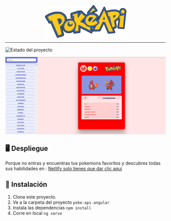 <p align='center'>
    <img align=center src='https://raw.githubusercontent.com/PokeAPI/media/master/logo/pokeapi_256.png' alt='PokeApi Logotipo' />
<p/>

---

![Estado del proyecto](https://img.shields.io/badge/ESTADO-%20COMPLETO-green)

<p align='center'>
    <img  width=800 align=center src='./src/assets/example.png' alt='PokeApi Logotipo' />
<p/>

## 🖥️ Despliegue

Porque no entras y encuentras tus pokemons favoritos y descubres todas sus habilidades en : [Netlify solo tienes que dar clic aqui](https://poke-api-angular.netlify.app/)

## 🚀 Instalación

1. Clona este proyecto.
2. Ve a la carpeta del proyecto
   `poke-api-angular`
3. Instala las dependencias
   `npm install`
4. Corre en local
   `ng serve`
